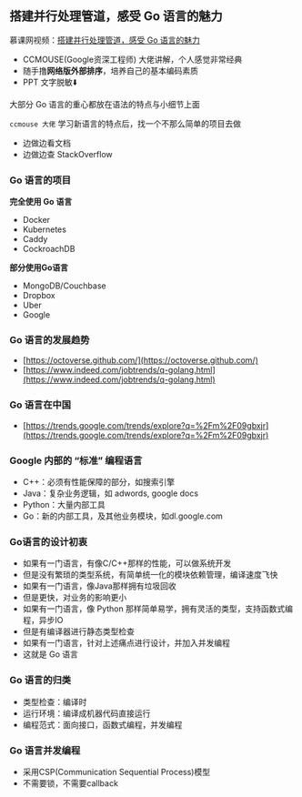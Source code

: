 ## 搭建并行处理管道，感受 Go 语言的魅力

慕课网视频：[搭建并行处理管道，感受 Go 语言的魅力](https://www.imooc.com/learn/927)
* CCMOUSE(Google资深工程师) 大佬讲解，个人感觉非常经典
* 随手撸**网络版外部排序**，培养自己的基本编码素质
* PPT 文字脱敏⬇️

大部分 Go 语言的重心都放在语法的特点与小细节上面

`ccmouse 大佬` 学习新语言的特点后，找一个不那么简单的项目去做
* 边做边看文档
* 边做边查 StackOverflow

### Go 语言的项目
**完全使用 Go 语言**
* Docker
* Kubernetes
* Caddy
* CockroachDB

**部分使用Go语言**
* MongoDB/Couchbase
* Dropbox
* Uber
* Google

### Go 语言的发展趋势
* [https://octoverse.github.com/](https://octoverse.github.com/)
* [https://www.indeed.com/jobtrends/q-golang.html](https://www.indeed.com/jobtrends/q-golang.html)

### Go 语言在中国
* [https://trends.google.com/trends/explore?q=%2Fm%2F09gbxjr](https://trends.google.com/trends/explore?q=%2Fm%2F09gbxjr)

### Google 内部的 “标准” 编程语言
* C++：必须有性能保障的部分，如搜索引擎
* Java：复杂业务逻辑，如 adwords, google docs
* Python：大量内部工具
* Go：新的内部工具，及其他业务模块，如dl.google.com

### Go语言的设计初衷
* 如果有一门语言，有像C/C++那样的性能，可以做系统开发
* 但是没有繁琐的类型系统，有简单统一化的模块依赖管理，编译速度飞快
* 如果有一门语言，像Java那样拥有垃圾回收
* 但是更快，对业务的影响更小
* 如果有一门语言，像 Python 那样简单易学，拥有灵活的类型，支持函数式编程，异步IO
* 但是有编译器进行静态类型检查
* 如果有一门语言，针对上述痛点进行设计，并加入并发编程
* 这就是 Go 语言

### Go 语言的归类
* 类型检查：编译时
* 运行环境：编译成机器代码直接运行
* 编程范式：面向接口，函数式编程，并发编程

### Go 语言并发编程
* 采用CSP(Communication Sequential Process)模型
* 不需要锁，不需要callback

